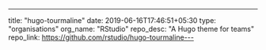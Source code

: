---
title: "hugo-tourmaline"
date: 2019-06-16T17:46:51+05:30
type: "organisations"
org_name: "RStudio"
repo_desc: "A Hugo theme for teams"
repo_link: https://github.com/rstudio/hugo-tourmaline---